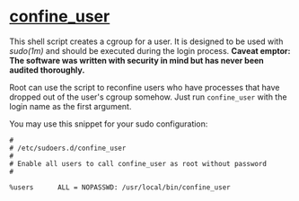 # [confine_user](confine_user)

This shell script creates a cgroup for a user. It is designed to be used
with *sudo(1m)* and should be executed during the login process. **Caveat emptor:
The software was written with security in mind but has never been audited thoroughly.**

Root can use the script to reconfine users who have processes that have
dropped out of the user's cgroup somehow. Just run `confine_user` with the
login name as the first argument.

You may use this snippet for your sudo configuration:

    #
    # /etc/sudoers.d/confine_user
    #
    # Enable all users to call confine_user as root without password
    #

    %users		ALL = NOPASSWD: /usr/local/bin/confine_user
